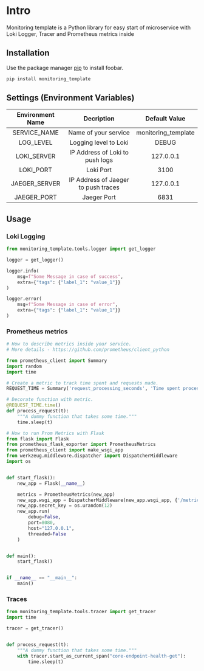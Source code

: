 # Intro

Monitoring template is a Python library for easy start of microservice with Loki Logger, Tracer and Prometheus metrics inside

## Installation

Use the package manager [pip](https://pip.pypa.io/en/stable/) to install foobar.

```bash
pip install monitoring_template
```

## Settings (Environment Variables)
| Environment Name | Decription | Default Value |
| :---: | :---: | :---: |
| SERVICE_NAME | Name of your service | monitoring_template |
| LOG_LEVEL | Logging level to Loki | DEBUG |
| LOKI_SERVER | IP Address of Loki to push logs | 127.0.0.1 |
| LOKI_PORT | Loki Port | 3100 |
| JAEGER_SERVER | IP Address of Jaeger to push traces | 127.0.0.1 |
| JAEGER_PORT | Jaeger Port | 6831 |

## Usage

### Loki Logging

```python
from monitoring_template.tools.logger import get_logger

logger = get_logger()

logger.info(
    msg=f"Some Message in case of success",
    extra={"tags": {"label_1": "value_1"}}
)

logger.error(
    msg=f"Some Message in case of error",
    extra={"tags": {"label_1": "value_1"}}
)

```

### Prometheus metrics

```python
# How to describe metrics inside your service. 
# More details - https://github.com/prometheus/client_python

from prometheus_client import Summary
import random
import time

# Create a metric to track time spent and requests made.
REQUEST_TIME = Summary('request_processing_seconds', 'Time spent processing request')

# Decorate function with metric.
@REQUEST_TIME.time()
def process_request(t):
    """A dummy function that takes some time."""
    time.sleep(t)
```

```python
# How to run Prom Metrics with Flask
from flask import Flask
from prometheus_flask_exporter import PrometheusMetrics
from prometheus_client import make_wsgi_app
from werkzeug.middleware.dispatcher import DispatcherMiddleware
import os


def start_flask():
    new_app = Flask(__name__)

    metrics = PrometheusMetrics(new_app)
    new_app.wsgi_app = DispatcherMiddleware(new_app.wsgi_app, {'/metrics': make_wsgi_app()})
    new_app.secret_key = os.urandom(12)
    new_app.run(
        debug=False,
        port=8080,
        host="127.0.0.1",
        threaded=False
    )


def main():
    start_flask()


if __name__ == "__main__":
    main()
```
### Traces

```python
from monitoring_template.tools.tracer import get_tracer
import time

tracer = get_tracer()


def process_request(t):
    """A dummy function that takes some time."""
    with tracer.start_as_current_span("core-endpoint-health-get"):
        time.sleep(t)
```
